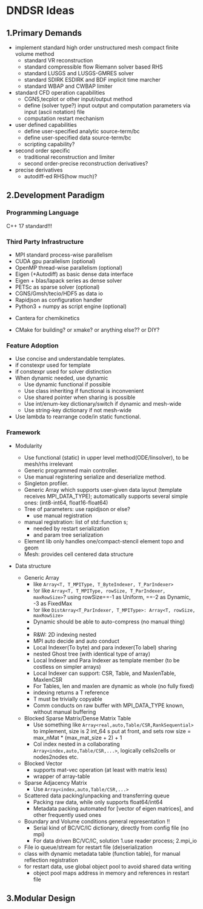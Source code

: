 # DNDSR Ideas

## 1.Primary Demands

- implement standard high order unstructured mesh compact finite volume method
  - standard VR reconstruction
  - standard compressible flow Riemann solver based RHS
  - standard LUSGS and LUSGS-GMRES solver
  - standard SDIRK ESDIRK and BDF implicit time marcher
  - standard WBAP and CWBAP limiter
- standard CFD operation capabilities
  - CGNS,tecplot or other input/output method
  - define (solver type?) input output and computation parameters via input (ascii notation) file
  - computation restart mechanism
- user defined capabilities
  - define user-specified analytic source-term/bc
  - define user-specified data source-term/bc
  - scripting capability?
- second order specific
  - traditional reconstruction and limiter
  - second order-precise reconstruction derivatives?
- precise derivatives
  - autodiff-ed RHS(how much)?

## 2.Development Paradigm

### Programming Language

C++ 17 standard!!!

### Third Party Infrastructure

- MPI standard process-wise parallelism
- CUDA gpu parallelism (optional)
- OpenMP thread-wise parallelism (optional)
- Eigen (+Autodiff) as basic dense data interface
- Eigen + blas/lapack series as dense solver
- PETSc as sparse solver (optional)
- CGNS/Gmsh/tecio/HDF5 as data io
- Rapidjson as configuration handler
- Python3 + numpy as script engine (optional)

+ Cantera for chemikinetics

- CMake for building? or xmake? or anything else?? or DIY?

### Feature Adoption

- Use concise and understandable templates.
- if constexpr used for template
- if constexpr used for solver distinction
- When dynamic needed, use dynamic
  - Use dynamic functional if possible
  - Use class inheriting if functional is inconvenient
  - Use shared pointer when sharing is possible
  - Use int/enum-key dictionary/switch if dynamic and mesh-wide
  - Use string-key dictionary if not mesh-wide
- Use lambda to rearrange code/in static functional.

### Framework

- Modularity
  - Use functional (static) in upper level method(ODE/linsolver), to be mesh/rhs irrelevant
  - Generic programmed main controller.
  - Use manual registering serialize and deserialize method.
  - Singleton profiler.
  - Generic Array which supports user-given data layout (template receives MPI_DATA_TYPE); automatically supports several simple ones: (int8-int64, float16-float64)
  - Tree of parameters: use rapidjson or else?
    - use manual registration
  - manual registration: list of std::function s;
    - needed by restart serialization
    - and param tree serialization
  - Element lib only handles one/compact-stencil element topo and geom
  - Mesh: provides cell centered data structure

- Data structure
  - Generic Array
    - like `Array<T, T_MPIType, T_ByteIndexer, T_ParIndexer>`
    - !or like `Array<T, T_MPIType, rowSize, T_ParIndexer, maxRowSize>`? using rowSize==-1 as Uniform, ==-2 as Dynamic, -3 as FixedMax
    - !or like `DistArray<T_ParIndexer, T_MPIType>: Array<T, rowSize, maxRowSize>`
    - Dynamic should be able to auto-compress (no manual thing)
    - 
    - R&W: 2D indexing nested
    - MPI auto decide and auto conduct
    - Local Indexer(To byte) and para indexer(To label) sharing
    - nested Ghost tree (with identical type of array)
    - Local Indexer and Para Indexer as template member (to be costless on simpler arrays)
    - Local Indexer can support: CSR, Table, and MaxlenTable, MaxlenCSR
    - For Tables, len and maxlen are dynamic as whole (no fully fixed)
    - indexing returns a T reference
    - T must be trivially copyable
    - Comm conducts on raw buffer with MPI_DATA_TYPE known, without manual buffering
  - Blocked Sparse Matrix/Dense Matrix Table
    - Use something like `Array<real,auto,Table/CSR,RankSequential>` to implement, size is 2 int_64 s put at front, and sets row size = max_nMat * (max_mat_size + 2) + 1
    - Col index nested in a collaborating `Array<index,auto,Table/CSR,...>`, logically cells2cells or nodes2nodes etc.
  - Blocked Vector
    - supports mat-vec operation (at least with matrix less)
    - wrapper of array-table
  - Sparse Adjacency Matrix
    - Use `Array<index,auto,Table/CSR,...>`
  - Scattered data packing/unpacking and transferring queue
    - Packing raw data, while only supports float64/int64
    - Metadata packing automated for [vector of eigen matrices], and other frequently used ones
  - Boundary and Volume conditions general representation !!
    - Serial kind of BC/VC/IC dictionary, directly from config file (no mpi)
    - For data driven BC/VC/IC, solution 1.use reader process; 2.mpi_io
  - File io queue/stream for restart file (de)serialization
  - class with dynamic metadata table (function table), for manual reflection registration
  - for restart data, use global object pool to avoid shared data writing
    - object pool maps address in memory and references in restart file
    
## 3.Modular Design